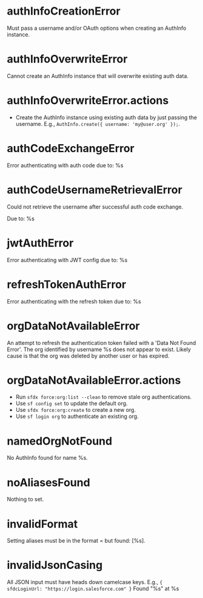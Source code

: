 # authInfoCreationError

Must pass a username and/or OAuth options when creating an AuthInfo instance.

# authInfoOverwriteError

Cannot create an AuthInfo instance that will overwrite existing auth data.

# authInfoOverwriteError.actions

- Create the AuthInfo instance using existing auth data by just passing the username. E.g., `AuthInfo.create({ username: 'my@user.org' });`.

# authCodeExchangeError

Error authenticating with auth code due to: %s

# authCodeUsernameRetrievalError

Could not retrieve the username after successful auth code exchange.

Due to: %s

# jwtAuthError

Error authenticating with JWT config due to: %s

# refreshTokenAuthError

Error authenticating with the refresh token due to: %s

# orgDataNotAvailableError

An attempt to refresh the authentication token failed with a 'Data Not Found Error'. The org identified by username %s does not appear to exist. Likely cause is that the org was deleted by another user or has expired.

# orgDataNotAvailableError.actions

- Run `sfdx force:org:list --clean` to remove stale org authentications.
- Use `sf config set` to update the default org.
- Use `sfdx force:org:create` to create a new org.
- Use `sf login org` to authenticate an existing org.

# namedOrgNotFound

No AuthInfo found for name %s.

# noAliasesFound

Nothing to set.

# invalidFormat

Setting aliases must be in the format <key>=<value> but found: [%s].

# invalidJsonCasing

All JSON input must have heads down camelcase keys. E.g., `{ sfdcLoginUrl: "https://login.salesforce.com" }`
Found "%s" at %s
